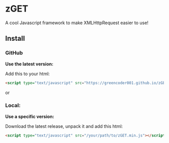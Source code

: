# zGET
A cool Javascript framework to make XMLHttpRequest easier to use!

## Install

### GitHub
**Use the latest version:**

Add this to your html:
```html
<script type="text/javascript" src="https://greencoder001.github.io/zGET/main.js"></script>
```

or
### Local:
**Use a specific version:**

Download the latest release, unpack it and add this html:
```html
<script type="text/javascript" src="/your/path/to/zGET.min.js"></script>
```
